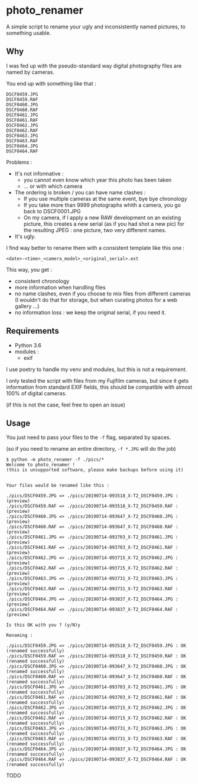 # photo_renamer

A simple script to rename your ugly and inconsistently named pictures, to something usable.

## Why

I was fed up with the pseudo-standard way digital photography files are named by cameras.

You end up with something like that :
```
DSCF0459.JPG
DSCF0459.RAF
DSCF0460.JPG
DSCF0460.RAF
DSCF0461.JPG
DSCF0461.RAF
DSCF0462.JPG
DSCF0462.RAF
DSCF0463.JPG
DSCF0463.RAF
DSCF0464.JPG
DSCF0464.RAF
```

Problems :

* It's not informative : 
  * you cannot even know which year this photo has been taken
  * ... or with which camera
* The ordering is broken / you can have name clashes :
  * If you use multiple cameras at the same event, bye bye chronology
  * If you take more than 9999 photographs whith a camera, you go back to DSCF0001.JPG
  * On my camera, if I apply a new RAW development on an existing picture, this creates a new serial (as if you had shot a new pic) for the resulting JPEG : one picture, two very different names.
* It's ugly.

I find way better to rename them with a consistent template like this one :

```
<date>-<time>_<camera_model>_<original_serial>.ext
```

This way, you get :

* consistent chronology
* more information when handling files
* no name clashes, even if you choose to mix files from different cameras (I wouldn't do that for storage, but when curating photos for a web gallery ...)
* no information loss : we keep the original serial, if you need it.

## Requirements

* Python 3.6
* modules :
  * exif

I use poetry to handle my venv and modules, but this is not a requirement.

I only tested the script with files from my Fujifilm cameras, but since it gets information from standard EXIF fields, this should be compatible with almost 100% of digital cameras.

(if this is not the case, feel free to open an issue)

## Usage

You just need to pass your files to the `-f` flag, separated by spaces.

(so if you need to rename an entire directory, `-f *.JPG` will do the job)


```
$ python -m photo_renamer -f ./pics/*
Welcome to photo_renamer !
(this is unsupported software, please make backups before using it)


Your files would be renamed like this :

./pics/DSCF0459.JPG => ./pics/20190714-093518_X-T2_DSCF0459.JPG : (preview)
./pics/DSCF0459.RAF => ./pics/20190714-093518_X-T2_DSCF0459.RAF : (preview)
./pics/DSCF0460.JPG => ./pics/20190714-093647_X-T2_DSCF0460.JPG : (preview)
./pics/DSCF0460.RAF => ./pics/20190714-093647_X-T2_DSCF0460.RAF : (preview)
./pics/DSCF0461.JPG => ./pics/20190714-093703_X-T2_DSCF0461.JPG : (preview)
./pics/DSCF0461.RAF => ./pics/20190714-093703_X-T2_DSCF0461.RAF : (preview)
./pics/DSCF0462.JPG => ./pics/20190714-093715_X-T2_DSCF0462.JPG : (preview)
./pics/DSCF0462.RAF => ./pics/20190714-093715_X-T2_DSCF0462.RAF : (preview)
./pics/DSCF0463.JPG => ./pics/20190714-093731_X-T2_DSCF0463.JPG : (preview)
./pics/DSCF0463.RAF => ./pics/20190714-093731_X-T2_DSCF0463.RAF : (preview)
./pics/DSCF0464.JPG => ./pics/20190714-093837_X-T2_DSCF0464.JPG : (preview)
./pics/DSCF0464.RAF => ./pics/20190714-093837_X-T2_DSCF0464.RAF : (preview)

Is this OK with you ? (y/N)y

Renaming :

./pics/DSCF0459.JPG => ./pics/20190714-093518_X-T2_DSCF0459.JPG : OK (renamed successfully)
./pics/DSCF0459.RAF => ./pics/20190714-093518_X-T2_DSCF0459.RAF : OK (renamed successfully)
./pics/DSCF0460.JPG => ./pics/20190714-093647_X-T2_DSCF0460.JPG : OK (renamed successfully)
./pics/DSCF0460.RAF => ./pics/20190714-093647_X-T2_DSCF0460.RAF : OK (renamed successfully)
./pics/DSCF0461.JPG => ./pics/20190714-093703_X-T2_DSCF0461.JPG : OK (renamed successfully)
./pics/DSCF0461.RAF => ./pics/20190714-093703_X-T2_DSCF0461.RAF : OK (renamed successfully)
./pics/DSCF0462.JPG => ./pics/20190714-093715_X-T2_DSCF0462.JPG : OK (renamed successfully)
./pics/DSCF0462.RAF => ./pics/20190714-093715_X-T2_DSCF0462.RAF : OK (renamed successfully)
./pics/DSCF0463.JPG => ./pics/20190714-093731_X-T2_DSCF0463.JPG : OK (renamed successfully)
./pics/DSCF0463.RAF => ./pics/20190714-093731_X-T2_DSCF0463.RAF : OK (renamed successfully)
./pics/DSCF0464.JPG => ./pics/20190714-093837_X-T2_DSCF0464.JPG : OK (renamed successfully)
./pics/DSCF0464.RAF => ./pics/20190714-093837_X-T2_DSCF0464.RAF : OK (renamed successfully)
```


TODO
